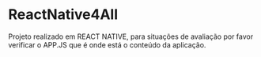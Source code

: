# ReactNative4All
Projeto realizado em REACT NATIVE, para situações de avaliação por favor verificar o APP.JS que é onde está o conteúdo da aplicação.
